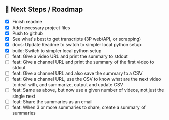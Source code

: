 ## 🔮 Next Steps / Roadmap

* [x] Finish readme
* [x] Add necessary project files
* [x] Push to github
* [x] See what's best to get transcripts (3P web/API, or scrapping)
* [x] docs: Update Readme to switch to simpler local python setup
* [x] build: Switch to simpler local python setup
* [ ] feat: Give a video URL and print the summary to stdout
* [ ] feat: Give a channel URL and print the summary of the first video to stdout
* [ ] feat: Give a channel URL and also save the summary to a CSV
* [ ] feat: Give a channel URL, use the CSV to know what are the next video to deal with, and summarize, output and update CSV
* [ ] feat: Same as above, but now use a given number of videos, not just the single next
* [ ] feat: Share the summaries as an email
* [ ] feat: When 3 or more summaries to share, create a summary of summaries
